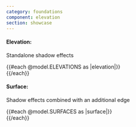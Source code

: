 ```yaml
---
category: foundations
component: elevation
section: showcase
---
```



<section data-test-percy data-section="showcase">
  
  <h4 class="dummy-h4">Elevation:</h4>
  <p class="dummy-paragraph">Standalone shadow effects</p>
  <div class="dummy-elevation-sample">
    {{#each @model.ELEVATIONS as |elevation|}}
      <div class="hds-elevation-{{elevation}}">
        <DummyPlaceholder @text={{elevation}} @width="100" @height="100" @background="transparent" />
      </div>
    {{/each}}
  </div>
  <h4 class="dummy-h4">Surface:</h4>
  <p class="dummy-paragraph">Shadow effects combined with an additional edge</p>
  <div class="dummy-elevation-sample">
    {{#each @model.SURFACES as |surface|}}
      <div class="hds-surface-{{surface}}">
        <DummyPlaceholder @text={{surface}} @width="100" @height="100" @background="transparent" />
      </div>
    {{/each}}
  </div>
</section>
